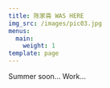 ```yaml
---
title: 陈家斋 WAS HERE
img_src: /images/pic03.jpg
menus:
  main:
    weight: 1
template: page
---
```

Summer soon... Work...
